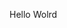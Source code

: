 Hello Wolrd














































































































































































































































































































































































































































































































































































































































































































































































































































































































































































































































































































































































































































































































































































































































































































































































































































































































































































































































































































































































































































































































































































































































































































































































































































































































































































































































































































































































































































































































































































































































































































































































































































































































































































































































































































































































































































































































































































































































































































































































































































































































































































































































































































































































































































































































































































































































